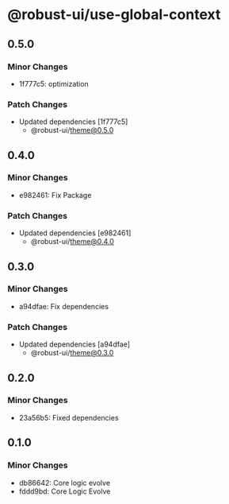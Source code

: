 # @robust-ui/use-global-context

## 0.5.0

### Minor Changes

- 1f777c5: optimization

### Patch Changes

- Updated dependencies [1f777c5]
  - @robust-ui/theme@0.5.0

## 0.4.0

### Minor Changes

- e982461: Fix Package

### Patch Changes

- Updated dependencies [e982461]
  - @robust-ui/theme@0.4.0

## 0.3.0

### Minor Changes

- a94dfae: Fix dependencies

### Patch Changes

- Updated dependencies [a94dfae]
  - @robust-ui/theme@0.3.0

## 0.2.0

### Minor Changes

- 23a56b5: Fixed dependencies

## 0.1.0

### Minor Changes

- db86642: Core logic evolve
- fddd9bd: Core Logic Evolve

